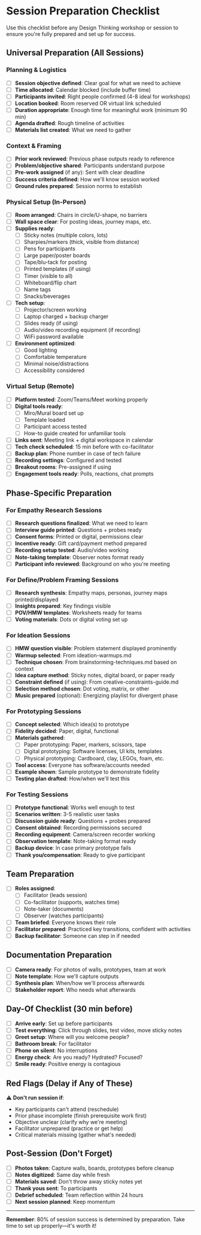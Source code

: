 # Session Preparation Checklist

Use this checklist before any Design Thinking workshop or session to ensure you're fully prepared and set up for success.

## Universal Preparation (All Sessions)

### Planning & Logistics

- [ ] **Session objective defined**: Clear goal for what we need to achieve
- [ ] **Time allocated**: Calendar blocked (include buffer time)
- [ ] **Participants invited**: Right people confirmed (4-8 ideal for workshops)
- [ ] **Location booked**: Room reserved OR virtual link scheduled
- [ ] **Duration appropriate**: Enough time for meaningful work (minimum 90 min)
- [ ] **Agenda drafted**: Rough timeline of activities
- [ ] **Materials list created**: What we need to gather

### Context & Framing

- [ ] **Prior work reviewed**: Previous phase outputs ready to reference
- [ ] **Problem/objective shared**: Participants understand purpose
- [ ] **Pre-work assigned** (if any): Sent with clear deadline
- [ ] **Success criteria defined**: How we'll know session worked
- [ ] **Ground rules prepared**: Session norms to establish

### Physical Setup (In-Person)

- [ ] **Room arranged**: Chairs in circle/U-shape, no barriers
- [ ] **Wall space clear**: For posting ideas, journey maps, etc.
- [ ] **Supplies ready**:
  - [ ] Sticky notes (multiple colors, lots)
  - [ ] Sharpies/markers (thick, visible from distance)
  - [ ] Pens for participants
  - [ ] Large paper/poster boards
  - [ ] Tape/blu-tack for posting
  - [ ] Printed templates (if using)
  - [ ] Timer (visible to all)
  - [ ] Whiteboard/flip chart
  - [ ] Name tags
  - [ ] Snacks/beverages
- [ ] **Tech setup**:
  - [ ] Projector/screen working
  - [ ] Laptop charged + backup charger
  - [ ] Slides ready (if using)
  - [ ] Audio/video recording equipment (if recording)
  - [ ] WiFi password available
- [ ] **Environment optimized**:
  - [ ] Good lighting
  - [ ] Comfortable temperature
  - [ ] Minimal noise/distractions
  - [ ] Accessibility considered

### Virtual Setup (Remote)

- [ ] **Platform tested**: Zoom/Teams/Meet working properly
- [ ] **Digital tools ready**:
  - [ ] Miro/Mural board set up
  - [ ] Template loaded
  - [ ] Participant access tested
  - [ ] How-to guide created for unfamiliar tools
- [ ] **Links sent**: Meeting link + digital workspace in calendar
- [ ] **Tech check scheduled**: 15 min before with co-facilitator
- [ ] **Backup plan**: Phone number in case of tech failure
- [ ] **Recording settings**: Configured and tested
- [ ] **Breakout rooms**: Pre-assigned if using
- [ ] **Engagement tools ready**: Polls, reactions, chat prompts

## Phase-Specific Preparation

### For Empathy Research Sessions

- [ ] **Research questions finalized**: What we need to learn
- [ ] **Interview guide printed**: Questions + probes ready
- [ ] **Consent forms**: Printed or digital, permissions clear
- [ ] **Incentive ready**: Gift card/payment method prepared
- [ ] **Recording setup tested**: Audio/video working
- [ ] **Note-taking template**: Observer notes format ready
- [ ] **Participant info reviewed**: Background on who you're meeting

### For Define/Problem Framing Sessions

- [ ] **Research synthesis**: Empathy maps, personas, journey maps printed/displayed
- [ ] **Insights prepared**: Key findings visible
- [ ] **POV/HMW templates**: Worksheets ready for teams
- [ ] **Voting materials**: Dots or digital voting set up

### For Ideation Sessions

- [ ] **HMW question visible**: Problem statement displayed prominently
- [ ] **Warmup selected**: From ideation-warmups.md
- [ ] **Technique chosen**: From brainstorming-techniques.md based on context
- [ ] **Idea capture method**: Sticky notes, digital board, or paper ready
- [ ] **Constraint defined** (if using): From creative-constraints-guide.md
- [ ] **Selection method chosen**: Dot voting, matrix, or other
- [ ] **Music prepared** (optional): Energizing playlist for divergent phase

### For Prototyping Sessions

- [ ] **Concept selected**: Which idea(s) to prototype
- [ ] **Fidelity decided**: Paper, digital, functional
- [ ] **Materials gathered**:
  - [ ] Paper prototyping: Paper, markers, scissors, tape
  - [ ] Digital prototyping: Software licenses, UI kits, templates
  - [ ] Physical prototyping: Cardboard, clay, LEGOs, foam, etc.
- [ ] **Tool access**: Everyone has software/accounts needed
- [ ] **Example shown**: Sample prototype to demonstrate fidelity
- [ ] **Testing plan drafted**: How/when we'll test this

### For Testing Sessions

- [ ] **Prototype functional**: Works well enough to test
- [ ] **Scenarios written**: 3-5 realistic user tasks
- [ ] **Discussion guide ready**: Questions + probes prepared
- [ ] **Consent obtained**: Recording permissions secured
- [ ] **Recording equipment**: Camera/screen recorder working
- [ ] **Observation template**: Note-taking format ready
- [ ] **Backup device**: In case primary prototype fails
- [ ] **Thank you/compensation**: Ready to give participant

## Team Preparation

- [ ] **Roles assigned**:
  - [ ] Facilitator (leads session)
  - [ ] Co-facilitator (supports, watches time)
  - [ ] Note-taker (documents)
  - [ ] Observer (watches participants)
- [ ] **Team briefed**: Everyone knows their role
- [ ] **Facilitator prepared**: Practiced key transitions, confident with activities
- [ ] **Backup facilitator**: Someone can step in if needed

## Documentation Preparation

- [ ] **Camera ready**: For photos of walls, prototypes, team at work
- [ ] **Note template**: How we'll capture outputs
- [ ] **Synthesis plan**: When/how we'll process afterwards
- [ ] **Stakeholder report**: Who needs what afterwards

## Day-Of Checklist (30 min before)

- [ ] **Arrive early**: Set up before participants
- [ ] **Test everything**: Click through slides, test video, move sticky notes
- [ ] **Greet setup**: Where will you welcome people?
- [ ] **Bathroom break**: For facilitator
- [ ] **Phone on silent**: No interruptions
- [ ] **Energy check**: Are you ready? Hydrated? Focused?
- [ ] **Smile ready**: Positive energy is contagious

## Red Flags (Delay if Any of These)

⚠️ **Don't run session if**:
- Key participants can't attend (reschedule)
- Prior phase incomplete (finish prerequisite work first)
- Objective unclear (clarify why we're meeting)
- Facilitator unprepared (practice or get help)
- Critical materials missing (gather what's needed)

## Post-Session (Don't Forget)

- [ ] **Photos taken**: Capture walls, boards, prototypes before cleanup
- [ ] **Notes digitized**: Same day while fresh
- [ ] **Materials saved**: Don't throw away sticky notes yet
- [ ] **Thank yous sent**: To participants
- [ ] **Debrief scheduled**: Team reflection within 24 hours
- [ ] **Next session planned**: Keep momentum

---

**Remember**: 80% of session success is determined by preparation. Take time to set up properly—it's worth it!

